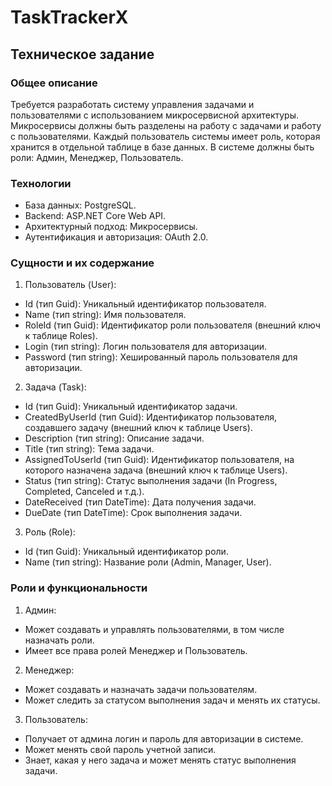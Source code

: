 # TaskTrackerX
 
## Техническое задание

### Общее описание

Требуется разработать систему управления задачами и пользователями с использованием микросервисной архитектуры. Микросервисы должны быть разделены на работу с задачами и работу с пользователями. Каждый пользователь системы имеет роль, которая хранится в отдельной таблице в базе данных. В системе должны быть роли: Админ, Менеджер, Пользователь.

### Технологии

* База данных: PostgreSQL.
* Backend: ASP.NET Core Web API.
* Архитектурный подход: Микросервисы.
* Аутентификация и авторизация: OAuth 2.0.

### Сущности и их содержание

1. Пользователь (User):

* Id (тип Guid): Уникальный идентификатор пользователя.
* Name (тип string): Имя пользователя.
* RoleId (тип Guid): Идентификатор роли пользователя (внешний ключ к таблице Roles).
* Login (тип string): Логин пользователя для авторизации.
* Password (тип string): Хешированный пароль пользователя для авторизации.

2. Задача (Task):
 
* Id (тип Guid): Уникальный идентификатор задачи.
* CreatedByUserId (тип Guid): Идентификатор пользователя, создавшего задачу (внешний ключ к таблице Users).
* Description (тип string): Описание задачи.
* Title (тип string): Тема задачи.
* AssignedToUserId (тип Guid): Идентификатор пользователя, на которого назначена задача (внешний ключ к таблице Users).
* Status (тип string): Статус выполнения задачи (In Progress, Completed, Canceled и т.д.).
* DateReceived (тип DateTime): Дата получения задачи.
* DueDate (тип DateTime): Срок выполнения задачи.

3. Роль (Role):

* Id (тип Guid): Уникальный идентификатор роли.
* Name (тип string): Название роли (Admin, Manager, User).

### Роли и функциональности

1. Админ:

* Может создавать и управлять пользователями, в том числе назначать роли.
* Имеет все права ролей Менеджер и Пользователь.

2. Менеджер:

* Может создавать и назначать задачи пользователям.
* Может следить за статусом выполнения задач и менять их статусы.

3. Пользователь:

* Получает от админа логин и пароль для авторизации в системе.
* Может менять свой пароль учетной записи.
* Знает, какая у него задача и может менять статус выполнения задачи.
